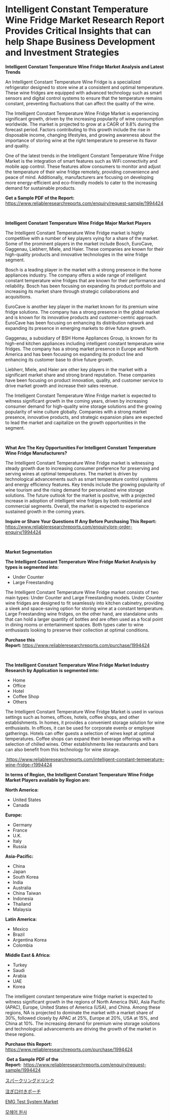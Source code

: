 <p><h1>Intelligent Constant Temperature Wine Fridge Market Research Report Provides Critical Insights that can help Shape Business Development and Investment Strategies</h1></p><p><strong>Intelligent Constant Temperature Wine Fridge Market Analysis and Latest Trends</strong></p>
<p><p>An Intelligent Constant Temperature Wine Fridge is a specialized refrigerator designed to store wine at a consistent and optimal temperature. These wine fridges are equipped with advanced technology such as smart sensors and digital control systems to ensure that the temperature remains constant, preventing fluctuations that can affect the quality of the wine.</p><p>The Intelligent Constant Temperature Wine Fridge Market is experiencing significant growth, driven by the increasing popularity of wine consumption worldwide. The market is projected to grow at a CAGR of 9.8% during the forecast period. Factors contributing to this growth include the rise in disposable income, changing lifestyles, and growing awareness about the importance of storing wine at the right temperature to preserve its flavor and quality.</p><p>One of the latest trends in the Intelligent Constant Temperature Wine Fridge Market is the integration of smart features such as WiFi connectivity and mobile app control. These features allow consumers to monitor and adjust the temperature of their wine fridge remotely, providing convenience and peace of mind. Additionally, manufacturers are focusing on developing more energy-efficient and eco-friendly models to cater to the increasing demand for sustainable products.</p></p>
<p><strong>Get a Sample PDF of the Report:&nbsp;</strong> <a href="https://www.reliableresearchreports.com/enquiry/request-sample/1994424">https://www.reliableresearchreports.com/enquiry/request-sample/1994424</a></p>
<p>&nbsp;</p>
<p><strong>Intelligent Constant Temperature Wine Fridge Major Market Players</strong></p>
<p><p>The Intelligent Constant Temperature Wine Fridge market is highly competitive with a number of key players vying for a share of the market. Some of the prominent players in the market include Bosch, EuroCave, Gaggenau, Liebherr, Miele, and Haier. These companies are known for their high-quality products and innovative technologies in the wine fridge segment.</p><p>Bosch is a leading player in the market with a strong presence in the home appliances industry. The company offers a wide range of intelligent constant temperature wine fridges that are known for their performance and reliability. Bosch has been focusing on expanding its product portfolio and increasing its market share through strategic collaborations and acquisitions.</p><p>EuroCave is another key player in the market known for its premium wine fridge solutions. The company has a strong presence in the global market and is known for its innovative products and customer-centric approach. EuroCave has been focusing on enhancing its distribution network and expanding its presence in emerging markets to drive future growth.</p><p>Gaggenau, a subsidiary of BSH Home Appliances Group, is known for its high-end kitchen appliances including intelligent constant temperature wine fridges. The company has a strong market presence in Europe and North America and has been focusing on expanding its product line and enhancing its customer base to drive future growth.</p><p>Liebherr, Miele, and Haier are other key players in the market with a significant market share and strong brand reputation. These companies have been focusing on product innovation, quality, and customer service to drive market growth and increase their sales revenue.</p><p>The Intelligent Constant Temperature Wine Fridge market is expected to witness significant growth in the coming years, driven by increasing consumer demand for high-quality wine storage solutions and the growing popularity of wine culture globally. Companies with a strong market presence, innovative products, and strategic expansion plans are expected to lead the market and capitalize on the growth opportunities in the segment.</p></p>
<p>&nbsp;</p>
<p><strong>What Are The Key Opportunities For Intelligent Constant Temperature Wine Fridge Manufacturers?</strong></p>
<p><p>The Intelligent Constant Temperature Wine Fridge market is witnessing steady growth due to increasing consumer preference for preserving and serving wines at optimal temperatures. The market is driven by technological advancements such as smart temperature control systems and energy efficiency features. Key trends include the growing popularity of wine tourism and the rising demand for personalized wine storage solutions. The future outlook for the market is positive, with a projected increase in adoption of intelligent wine fridges by both residential and commercial segments. Overall, the market is expected to experience sustained growth in the coming years.</p></p>
<p><strong>Inquire or Share Your Questions If Any Before Purchasing This Report:</strong> <a href="https://www.reliableresearchreports.com/enquiry/pre-order-enquiry/1994424">https://www.reliableresearchreports.com/enquiry/pre-order-enquiry/1994424</a></p>
<p>&nbsp;</p>
<p><strong>Market Segmentation</strong></p>
<p><strong>The Intelligent Constant Temperature Wine Fridge Market Analysis by types is segmented into:</strong></p>
<p><ul><li>Under Counter</li><li>Large Freestanding</li></ul></p>
<p><p>The Intelligent Constant Temperature Wine Fridge market consists of two main types: Under Counter and Large Freestanding models. Under Counter wine fridges are designed to fit seamlessly into kitchen cabinetry, providing a sleek and space-saving option for storing wine at a constant temperature. Large Freestanding wine fridges, on the other hand, are standalone units that can hold a larger quantity of bottles and are often used as a focal point in dining rooms or entertainment spaces. Both types cater to wine enthusiasts looking to preserve their collection at optimal conditions.</p></p>
<p><strong>Purchase this Report:&nbsp;</strong><a href="https://www.reliableresearchreports.com/purchase/1994424">https://www.reliableresearchreports.com/purchase/1994424</a></p>
<p>&nbsp;</p>
<p><strong>The Intelligent Constant Temperature Wine Fridge Market Industry Research by Application is segmented into:</strong></p>
<p><ul><li>Home</li><li>Office</li><li>Hotel</li><li>Coffee Shop</li><li>Others</li></ul></p>
<p><p>The Intelligent Constant Temperature Wine Fridge Market is used in various settings such as homes, offices, hotels, coffee shops, and other establishments. In homes, it provides a convenient storage solution for wine enthusiasts. In offices, it can be used for corporate events or employee gatherings. Hotels can offer guests a selection of wines kept at optimal temperatures. Coffee shops can expand their beverage offerings with a selection of chilled wines. Other establishments like restaurants and bars can also benefit from this technology for wine storage.</p></p>
<p><a href="https://www.reliableresearchreports.com/intelligent-constant-temperature-wine-fridge-r1994424">&nbsp;https://www.reliableresearchreports.com/intelligent-constant-temperature-wine-fridge-r1994424</a></p>
<p><strong>In terms of Region, the Intelligent Constant Temperature Wine Fridge Market Players available by Region are:</strong></p>
<p>
    <p> <strong> North America: </strong>
        <ul>
            <li>United States</li>
            <li>Canada</li>
        </ul>
        </p> 
    <p> <strong> Europe: </strong>
        <ul>
            <li>Germany</li>
            <li>France</li>
            <li>U.K.</li>
            <li>Italy</li>
            <li>Russia</li>
        </ul>
        </p> 
    <p> <strong> Asia-Pacific: </strong>
        <ul>
            <li>China</li>
            <li>Japan</li>
            <li>South Korea</li>
            <li>India</li>
            <li>Australia</li>
            <li>China Taiwan</li>
            <li>Indonesia</li>
            <li>Thailand</li>
            <li>Malaysia</li>
        </ul>
        </p> 
    <p> <strong> Latin America: </strong>
        <ul>
            <li>Mexico</li>
            <li>Brazil</li>
            <li>Argentina Korea</li>
            <li>Colombia</li>
        </ul>
        </p> 
    <p> <strong> Middle East & Africa: </strong>
        <ul>
            <li>Turkey</li>
            <li>Saudi</li>
            <li>Arabia</li>
            <li>UAE</li>
            <li>Korea</li>
        </ul>
    </p>
    </p>
<p><p>The intelligent constant temperature wine fridge market is expected to witness significant growth in the regions of North America (NA), Asia Pacific (APAC), Europe, United States of America (USA), and China. Among these regions, NA is projected to dominate the market with a market share of 30%, followed closely by APAC at 25%, Europe at 20%, USA at 15%, and China at 10%. The increasing demand for premium wine storage solutions and technological advancements are driving the growth of the market in these regions.</p></p>
<p><strong>Purchase this Report: </strong><a href="https://www.reliableresearchreports.com/purchase/1994424">https://www.reliableresearchreports.com/purchase/1994424</a></p>
<p>&nbsp;<strong>Get a Sample PDF of the Report:&nbsp;&nbsp;</strong><a href="https://www.reliableresearchreports.com/enquiry/request-sample/1994424">https://www.reliableresearchreports.com/enquiry/request-sample/1994424</a></p>
<p><strong></strong></p>
<p><p><a href="https://github.com/MosesSpinka1914/Market-Research-Report-List-1/blob/main/229265045861.md">スパークリングドリンク</a></p><p><a href="https://github.com/bevdtkn4419963/Market-Research-Report-List-1/blob/main/483491945860.md">注ぎ口付きポーチ</a></p><p><a href="https://github.com/NorbertYates/Market-Research-Report-List-4/blob/main/emg-test-system-market.md">EMG Test System Market</a></p><p><a href="https://github.com/jntpkh496620/Market-Research-Report-List-2/blob/main/583095341726.md">모헤어 원사</a></p></p>